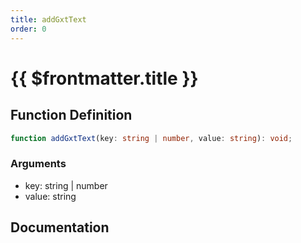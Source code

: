 ```yaml
---
title: addGxtText
order: 0
---
```


# {{ $frontmatter.title }}

## Function Definition

```ts
function addGxtText(key: string | number, value: string): void;
```

### Arguments

* key: string | number
* value: string

## Documentation

<!--@include: ./parts/addGxtText.md-->
